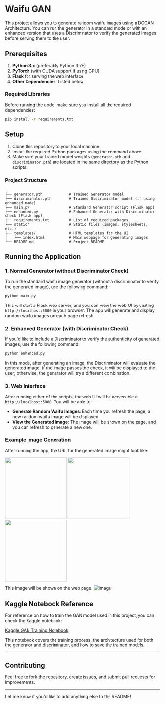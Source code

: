 # Waifu GAN

This project allows you to generate random waifu images using a DCGAN Architecture. You can run the generator in a standard mode or with an enhanced version that uses a Discriminator to verify the generated images before serving them to the user.

## Prerequisites

1. **Python 3.x** (preferably Python 3.7+)
2. **PyTorch** (with CUDA support if using GPU)
3. **Flask** for serving the web interface
4. **Other Dependencies**: Listed below

### Required Libraries

Before running the code, make sure you install all the required dependencies:

```bash
pip install -r requirements.txt
```

## Setup

1. Clone this repository to your local machine.
2. Install the required Python packages using the command above.
3. Make sure your trained model weights (`generator.pth` and `discriminator.pth`) are located in the same directory as the Python scripts.

### Project Structure

```
.
├── generator.pth            # Trained Generator model
├── discriminator.pth        # Trained Discriminator model (if using enhanced mode)
├── main.py                  # Standard Generator script (Flask app)
├── enhanced.py              # Enhanced Generator with Discriminator check (Flask app)
├── requirements.txt         # List of required packages
├── static/                  # Static files (images, stylesheets, etc.)
├── templates/               # HTML templates for the UI
│   └── index.html           # Main webpage for generating images
└── README.md                # Project README
```

## Running the Application

### 1. **Normal Generator** (without Discriminator Check)

To run the standard waifu image generator (without a discriminator to verify the generated image), use the following command:

```bash
python main.py
```

This will start a Flask web server, and you can view the web UI by visiting `http://localhost:5000` in your browser. The app will generate and display random waifu images on each page refresh.

### 2. **Enhanced Generator** (with Discriminator Check)

If you'd like to include a Discriminator to verify the authenticity of generated images, use the following command:

```bash
python enhanced.py
```

In this mode, after generating an image, the Discriminator will evaluate the generated image. If the image passes the check, it will be displayed to the user; otherwise, the generator will try a different combination.

### 3. **Web Interface**

After running either of the scripts, the web UI will be accessible at `http://localhost:5000`. You will be able to:

- **Generate Random Waifu Images**: Each time you refresh the page, a new random waifu image will be displayed.
- **View the Generated Image**: The image will be shown on the page, and you can refresh to generate a new one.

### Example Image Generation

After running the app, the URL for the generated image might look like:
<p float="left">
  <img src="https://github.com/user-attachments/assets/0d8bc53f-4538-4004-9089-950fc4515c02" width="200" height="200" />
  <img src="https://github.com/user-attachments/assets/7e75f331-3625-4c95-86af-3adaea963b32" width="200"  height="200"/>
  <img src="https://github.com/user-attachments/assets/75bf97a9-e59f-49e7-a607-33282926f781" width="200"  height="200"/>
</p>

This image will be shown on the web page.
![image](https://github.com/user-attachments/assets/aa7c3989-d111-44ac-bf05-0de79139e6f2)

## Kaggle Notebook Reference

For reference on how to train the GAN model used in this project, you can check the Kaggle notebook:

[Kaggle GAN Training Notebook](https://www.kaggle.com/code/prajaspw/anime-gan)

This notebook covers the training process, the architecture used for both the generator and discriminator, and how to save the trained models.

---

## Contributing

Feel free to fork the repository, create issues, and submit pull requests for improvements.

---

Let me know if you'd like to add anything else to the README!
